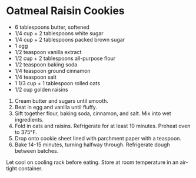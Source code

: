 # Oatmeal Raisin Cookies

- 6 tablespoons butter, softened
- 1/4 cup + 2 tablespoons white sugar
- 1/4 cup + 2 tablespoons packed brown sugar
- 1 egg
- 1/2 teaspoon vanilla extract
- 1/2 cup + 2 tablespoons all-purpose flour
- 1/2 teaspoon baking soda
- 1/4 teaspoon ground cinnamon
- 1/4 teaspoon salt
- 1 1/3 cup + 1 tablespoon rolled oats
- 1/2 cup golden raisins

1. Cream butter and sugars until smooth.
2. Beat in egg and vanilla until fluffy.
3. Sift together flour, baking soda, cinnamon, and salt. Mix into wet ingredients.
4. Fold in oats and raisins. Refrigerate for at least 10 minutes. Preheat oven to 375&deg;F.
5. Drop onto cookie sheet lined with parchment paper with a teaspoon.
6. Bake 14-15 minutes, turning halfway through. Refrigerate dough between batches.

Let cool on cooling rack before eating. Store at room temperature in an air-tight container.
